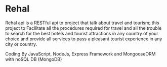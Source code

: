 # Rehal
Rehal api is a RESTful api to project that talk about travel and tourism; this project to Facilitate all the procedures required for travel and all the trouble to search for the best hotels and tourist attractions in any country of your choice and provide all services to pass a pleasant tourist experience in any city or country.

Coding By JavaScript, NodeJs, Express Framework and MongooseORM with noSQL DB (MongoDB)

